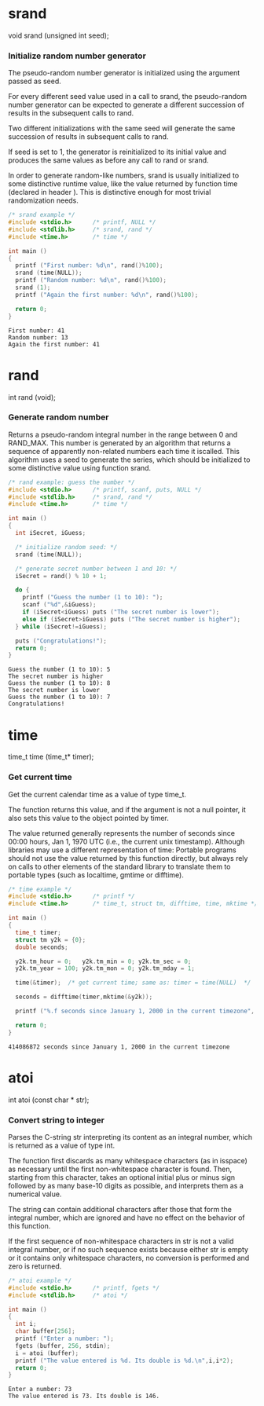 # srand 
void srand (unsigned int seed);
### Initialize random number generator
The pseudo-random number generator is initialized using the argument passed as seed.

For every different seed value used in a call to srand, the pseudo-random number generator can be expected to generate a different succession of results in the subsequent calls to rand.

Two different initializations with the same seed will generate the same succession of results in subsequent calls to rand.

If seed is set to 1, the generator is reinitialized to its initial value and produces the same values as before any call to rand or srand.

In order to generate random-like numbers, srand is usually initialized to some distinctive runtime value, like the value returned by function time (declared in header <ctime>). This is distinctive enough for most trivial randomization needs.

```C++
/* srand example */
#include <stdio.h>      /* printf, NULL */
#include <stdlib.h>     /* srand, rand */
#include <time.h>       /* time */

int main ()
{
  printf ("First number: %d\n", rand()%100);
  srand (time(NULL));
  printf ("Random number: %d\n", rand()%100);
  srand (1);
  printf ("Again the first number: %d\n", rand()%100);

  return 0;
}
```
```
First number: 41
Random number: 13
Again the first number: 41
```

# rand 
int rand (void);
### Generate random number
Returns a pseudo-random integral number in the range between 0 and RAND_MAX.
This number is generated by an algorithm that returns a sequence of apparently non-related numbers
each time it iscalled. This algorithm uses a seed to generate the series,
which should be initialized to some distinctive value using function srand.
```C++
/* rand example: guess the number */
#include <stdio.h>      /* printf, scanf, puts, NULL */
#include <stdlib.h>     /* srand, rand */
#include <time.h>       /* time */

int main ()
{
  int iSecret, iGuess;

  /* initialize random seed: */
  srand (time(NULL));

  /* generate secret number between 1 and 10: */
  iSecret = rand() % 10 + 1;

  do {
    printf ("Guess the number (1 to 10): ");
    scanf ("%d",&iGuess);
    if (iSecret<iGuess) puts ("The secret number is lower");
    else if (iSecret>iGuess) puts ("The secret number is higher");
  } while (iSecret!=iGuess);

  puts ("Congratulations!");
  return 0;
}
```
```
Guess the number (1 to 10): 5
The secret number is higher
Guess the number (1 to 10): 8
The secret number is lower
Guess the number (1 to 10): 7
Congratulations!
```
# time 
time_t time (time_t* timer);
### Get current time
Get the current calendar time as a value of type time_t.

The function returns this value, and if the argument is not a null pointer, it also sets this value to the object pointed by timer.

The value returned generally represents the number of seconds since 00:00 hours, Jan 1, 1970 UTC (i.e., the current unix timestamp). Although libraries may use a different representation of time: Portable programs should not use the value returned by this function directly, but always rely on calls to other elements of the standard library to translate them to portable types (such as localtime, gmtime or difftime).

```C++
/* time example */
#include <stdio.h>      /* printf */
#include <time.h>       /* time_t, struct tm, difftime, time, mktime */

int main ()
{
  time_t timer;
  struct tm y2k = {0};
  double seconds;

  y2k.tm_hour = 0;   y2k.tm_min = 0; y2k.tm_sec = 0;
  y2k.tm_year = 100; y2k.tm_mon = 0; y2k.tm_mday = 1;

  time(&timer);  /* get current time; same as: timer = time(NULL)  */

  seconds = difftime(timer,mktime(&y2k));

  printf ("%.f seconds since January 1, 2000 in the current timezone", seconds);

  return 0;
}
```
```414086872 seconds since January 1, 2000 in the current timezone```

# atoi
int atoi (const char * str);
### Convert string to integer
Parses the C-string str interpreting its content as an integral number, which is returned as a value of type int.

The function first discards as many whitespace characters (as in isspace) as necessary until the first non-whitespace character is found. Then, starting from this character, takes an optional initial plus or minus sign followed by as many base-10 digits as possible, and interprets them as a numerical value.

The string can contain additional characters after those that form the integral number, which are ignored and have no effect on the behavior of this function.

If the first sequence of non-whitespace characters in str is not a valid integral number, or if no such sequence exists because either str is empty or it contains only whitespace characters, no conversion is performed and zero is returned.

```C
/* atoi example */
#include <stdio.h>      /* printf, fgets */
#include <stdlib.h>     /* atoi */

int main ()
{
  int i;
  char buffer[256];
  printf ("Enter a number: ");
  fgets (buffer, 256, stdin);
  i = atoi (buffer);
  printf ("The value entered is %d. Its double is %d.\n",i,i*2);
  return 0;
}
```
```
Enter a number: 73
The value entered is 73. Its double is 146.
```
